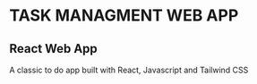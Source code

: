 # TASK MANAGMENT WEB APP

## React Web App 

A classic to do app built with React, Javascript and Tailwind CSS
